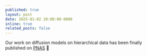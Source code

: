 ```yaml
---
published: true
layout: post
date: 2025-01-02 20:00:00-0000
inline: true
related_posts: false
---
```


Our work on diffusion models on hierarchical data has been finally published on [PNAS](https://www.pnas.org/doi/10.1073/pnas.2408799121) :tada:
